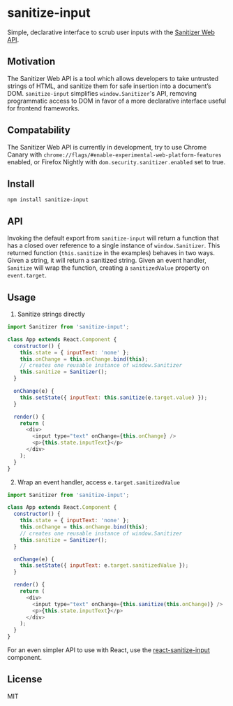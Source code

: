 # sanitize-input

Simple, declarative interface to scrub user inputs with the [Sanitizer Web API](https://developer.mozilla.org/en-US/docs/Web/API/Sanitizer).

<!-- ## Features

- Argument type
- custom options... -->

## Motivation

The Sanitizer Web API is a tool which allows developers to take untrusted strings of HTML, and sanitize them for safe insertion into a document’s DOM. `sanitize-input` simplifies `window.Sanitizer`'s API, removing programmatic access to DOM in favor of a more declarative interface useful for frontend frameworks.

## Compatability

The Sanitizer Web API is currently in development, try to use Chrome Canary with `chrome://flags/#enable-experimental-web-platform-features` enabled, or Firefox Nightly with `dom.security.sanitizer.enabled` set to true.

## Install

```
npm install sanitize-input
```

## API

Invoking the default export from `sanitize-input` will return a function that has a closed over reference to a single instance of `window.Sanitizer`. This returned function (`this.sanitize` in the examples) behaves in two ways. Given a string, it will return a sanitized string. Given an event handler, `Sanitize` will wrap the function, creating a `sanitizedValue` property on `event.target`.

## Usage

1. Sanitize strings directly

```js
import Sanitizer from 'sanitize-input';

class App extends React.Component {
  constructor() {
    this.state = { inputText: 'none' };
    this.onChange = this.onChange.bind(this);
    // creates one reusable instance of window.Sanitizer
    this.sanitize = Sanitizer();
  }

  onChange(e) {
    this.setState({ inputText: this.sanitize(e.target.value) });
  }

  render() {
    return (
      <div>
        <input type="text" onChange={this.onChange} />
        <p>{this.state.inputText}</p>
      </div>
    );
  }
}
```

2. Wrap an event handler, access `e.target.sanitizedValue`

```js
import Sanitizer from 'sanitize-input';

class App extends React.Component {
  constructor() {
    this.state = { inputText: 'none' };
    this.onChange = this.onChange.bind(this);
    // creates one reusable instance of window.Sanitizer
    this.sanitize = Sanitizer();
  }

  onChange(e) {
    this.setState({ inputText: e.target.sanitizedValue });
  }

  render() {
    return (
      <div>
        <input type="text" onChange={this.sanitize(this.onChange)} />
        <p>{this.state.inputText}</p>
      </div>
    );
  }
}
```

For an even simpler API to use with React, use the [react-sanitize-input](https://github.com/sam-parsons/react-sanitize-input) component.

## License

MIT
